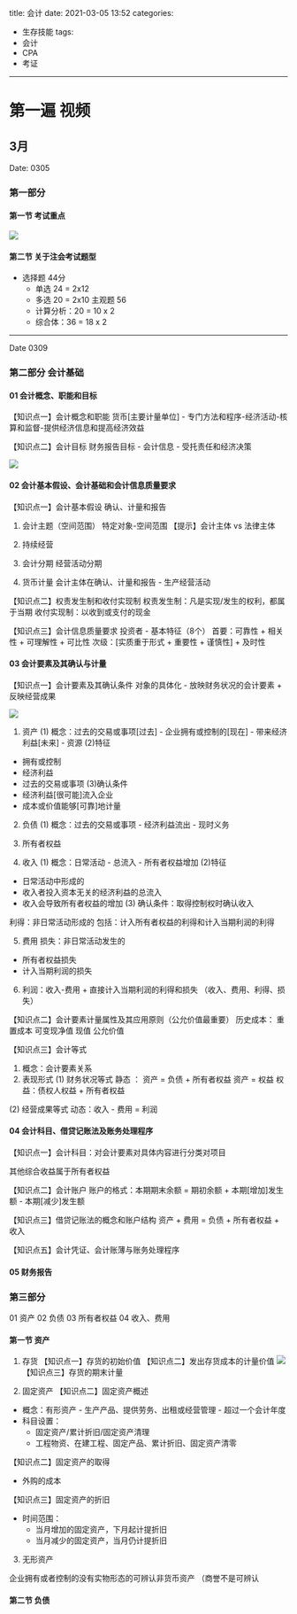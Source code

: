 title: 会计
date: 2021-03-05 13:52
categories:
- 生存技能
tags:
- 会计
- CPA
- 考证
---

# 第一遍 视频
## 3月

Date: 0305
### 第一部分
####  第一节 考试重点
![](Pasted%20image%2020210305135330.png)

#### 第二节 关于注会考试题型
- 选择题 44分         
  - 单选 24 = 2x12
  - 多选 20 = 2x10
主观题 56
  - 计算分析：20 = 10 x 2
  - 综合体：36 = 18 x 2

---
Date 0309

### 第二部分 会计基础
#### 01 会计概念、职能和目标
【知识点一】会计概念和职能
货币[主要计量单位] - 专门方法和程序-经济活动-核算和监督-提供经济信息和提高经济效益

【知识点二】会计目标
财务报告目标 - 会计信息 - 受托责任和经济决策

![](Pasted%20image%2020210309184758.png)

#### 02 会计基本假设、会计基础和会计信息质量要求
【知识点一】会计基本假设
确认、计量和报告
1. 会计主题（空间范围）
特定对象-空间范围
【提示】会计主体 vs 法律主体
2. 持续经营

3. 会计分期 
经营活动分期

4. 货币计量
会计主体在确认、计量和报告 - 生产经营活动

【知识点二】权责发生制和收付实现制
权责发生制：凡是实现/发生的权利，都属于当期
收付实现制：以收到或支付的现金

【知识点三】会计信息质量要求
投资者 - 基本特征（8个）
首要：可靠性 + 相关性 + 可理解性 + 可比性
次级：[实质重于形式 + 重要性 + 谨慎性] + 及时性

#### 03 会计要素及其确认与计量
【知识点一】会计要素及其确认条件
对象的具体化 - 放映财务状况的会计要素 + 反映经营成果

![](Pasted%20image%2020210309200238.png)

1. 资产
(1) 概念：过去的交易或事项[过去] - 企业拥有或控制的[现在] - 带来经济利益[未来] - 资源
(2)特征
- 拥有或控制
- 经济利益
- 过去的交易或事项
(3)确认条件
- 经济利益[很可能]流入企业
- 成本或价值能够[可靠]地计量

2. 负债
(1) 概念：过去的交易或事项 - 经济利益流出 - 现时义务

3. 所有者权益
4. 收入
(1) 概念：日常活动 - 总流入 - 所有者权益增加
(2)特征
- 日常活动中形成的
- 收入者投入资本无关的经济利益的总流入
- 收入会导致所有者权益的增加
(3) 确认条件：取得控制权时确认收入

利得：非日常活动形成的 
包括：计入所有者权益的利得和计入当期利润的利得

5. 费用
损失：非日常活动发生的
- 所有者权益损失
- 计入当期利润的损失

6. 利润：收入-费用 + 直接计入当期利润的利得和损失
（收入、费用、利得、损失）


【知识点二】会计要素计量属性及其应用原则（公允价值最重要）
历史成本：
重置成本
可变现净值
现值
公允价值

【知识点三】会计等式
1. 概念：会计要素关系
2. 表现形式
(1) 财务状况等式 静态 ： 资产 = 负债 + 所有者权益
资产 = 权益
权益：债权人权益 + 所有者权益


(2) 经营成果等式 动态：收入 - 费用 = 利润



#### 04 会计科目、借贷记账法及账务处理程序
【知识点一】会计科目：对会计要素对具体内容进行分类对项目

其他综合收益属于所有者权益

【知识点二】会计账户
账户的格式：本期期末余额 = 期初余额 + 本期[增加]发生额 - 本期[减少]发生额

【知识点三】借贷记账法的概念和账户结构
资产 + 费用 = 负债 + 所有者权益 + 收入

【知识点五】会计凭证、会计账薄与账务处理程序

#### 05 财务报告

### 第三部分
01 资产
02 负债
03 所有者权益
04 收入、费用

#### 第一节 资产
1. 存货
【知识点一】存货的初始价值
【知识点二】发出存货成本的计量价值
![](Pasted%20image%2020210315212031.png)
【知识点三】存货的期末计量

2. 固定资产
【知识点二】固定资产概述
- 概念：有形资产 - 生产产品、提供劳务、出租或经营管理 - 超过一个会计年度
- 科目设置：
  - 固定资产/累计折旧/固定资产清理
  - 工程物资、在建工程、固定产品、累计折旧、固定资产清零
  
 【知识点二】固定资产的取得
 - 外购的成本

【知识点三】固定资产的折旧

- 时间范围：
  - 当月增加的固定资产，下月起计提折旧
  - 当月减少的固定资产，当月仍计提折旧

3. 无形资产

企业拥有或者控制的没有实物形态的可辨认非货币资产
（商誉不是可辨认


#### 第二节 负债	
